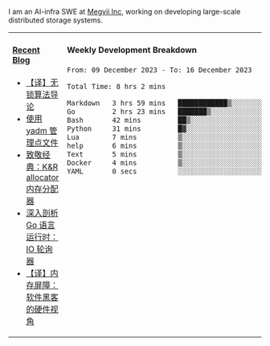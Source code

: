 I am an AI-infra SWE at [Megvii Inc](https://en.megvii.com/), working on developing large-scale distributed storage systems.

<table width="960px">
<tr>
<td valign="top" width="50%">

#### <a href="https://www.kongjun18.me" target="_blank">Recent Blog</a>

<!-- BLOG-POST-LIST:START -->
- [【译】无锁算法导论](https://kongjun18.github.io/posts/2023/07/14/)
- [使用 yadm 管理点文件](https://kongjun18.github.io/posts/2023/04/07/)
- [致敬经典：K&amp;R allocator 内存分配器](https://kongjun18.github.io/posts/2022/12/12/)
- [深入剖析 Go 语言运行时：IO 轮询器](https://kongjun18.github.io/posts/2022/11/21/)
- [【译】内存屏障：软件黑客的硬件视角](https://kongjun18.github.io/posts/2022/11/03/)
<!-- BLOG-POST-LIST:END -->

</td>
<td valign="top" width="50%">

#### Weekly Development Breakdown

<!--START_SECTION:waka-->

```txt
From: 09 December 2023 - To: 16 December 2023

Total Time: 8 hrs 2 mins

Markdown   3 hrs 59 mins   ████████████▒░░░░░░░░░░░░   49.60 %
Go         2 hrs 23 mins   ███████▒░░░░░░░░░░░░░░░░░   29.78 %
Bash       42 mins         ██▒░░░░░░░░░░░░░░░░░░░░░░   08.84 %
Python     31 mins         █▓░░░░░░░░░░░░░░░░░░░░░░░   06.60 %
Lua        7 mins          ▒░░░░░░░░░░░░░░░░░░░░░░░░   01.52 %
help       6 mins          ▒░░░░░░░░░░░░░░░░░░░░░░░░   01.38 %
Text       5 mins          ▒░░░░░░░░░░░░░░░░░░░░░░░░   01.20 %
Docker     4 mins          ▒░░░░░░░░░░░░░░░░░░░░░░░░   01.01 %
YAML       0 secs          ░░░░░░░░░░░░░░░░░░░░░░░░░   00.08 %
```

<!--END_SECTION:waka-->
</td>
</tr>

</table>
